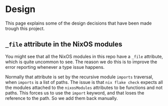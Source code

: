 # Design

This page explains some of the design decisions that have been made trough
this project.

## `_file` attribute in the NixOS modules

You might see that all the NixOS modules in this repo have a `_file` attribute, which is quite uncommon to see. The reason we do this is to improve the error reporting whenever a type issue happens.

Normally that attribute is set by the recursive module `imports` traversal, when `imports` is a list of paths. The issue is that `nix flake check` expects all the modules attached to the `nixosModules` attributes to be functions and not paths. This forces us to use the `import` keyword, and that loses the reference to the path. So we add them back manually.
